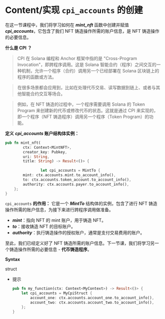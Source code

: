 # Content/**实现 `cpi_accounts` 的创建**

在这一节课程中，我们将学习如何在 ***mint_nft*** 函数中创建并赋值 ***cpi_accounts***，它包含了我们 NFT 铸造操作所需的账户信息，是 NFT 铸造操作的必要信息。

**什么是 CPI ？**

> CPI 在 Solana 编程和 Anchor 框架中指的是 "Cross-Program Invocation"，即跨程序调用。这是 Solana 智能合约（程序）之间交互的一种机制，允许一个程序（合约）调用另一个已经部署在 Solana 区块链上的程序的函数或方法。
> 

> 在很多场景都会应用到，比如在处理代币交易、读写数据到链上、或者与其他智能合约交互等场合。
> 

> 例如，在 NFT 铸造的过程中，一个程序需要调用 Solana 的 Token Program 来创建新的代币或修改代币的状态。这就是通过 CPI 来实现的，即一个程序（NFT 铸造程序）调用另一个程序（Token Program）的功能。
> 

**定义** ***cpi_accounts* 账户结构体实例：**

```rust
pub fn mint_nft(
        ctx: Context<MintNFT>,
        creator_key: Pubkey,
        uri: String,
        title: String) -> Result<()> {
        
				let cpi_accounts = MintTo {
        mint: ctx.accounts.mint.to_account_info(),
        to: ctx.accounts.token_account.to_account_info(),
        authority: ctx.accounts.payer.to_account_info(),
    };
}
```

`cpi_accounts` **的作用：** 它是一个 ***MintTo*** 结构体的实例，包含了进行 NFT 铸造操作所需的账户信息，为接下来进行跨程序调用做准备。

- ***mint***：指向 NFT 的 mint 账户，用于铸造 NFT。
- ***to***：接收铸造 NFT 的目标账户。
- ***authority***：执行铸造操作的授权账户，通常是支付交易费用的账户。

至此，我们已经定义好了 NFT 铸造所需的账户信息。下一节课，我们将学习另一个铸造操作所需的必要信息 - **代币铸造程序**。

**Syntax** 

struct

- 提示
    
    ```rust
    pub fn my_function(ctx: Context<MyContext>) -> Result<()> {
        let cpi_accounts = MyCpiStruct {
            account_one: ctx.accounts.account_one.to_account_info(),
            account_two: ctx.accounts.account_two.to_account_info(),
        };
    }
    ```